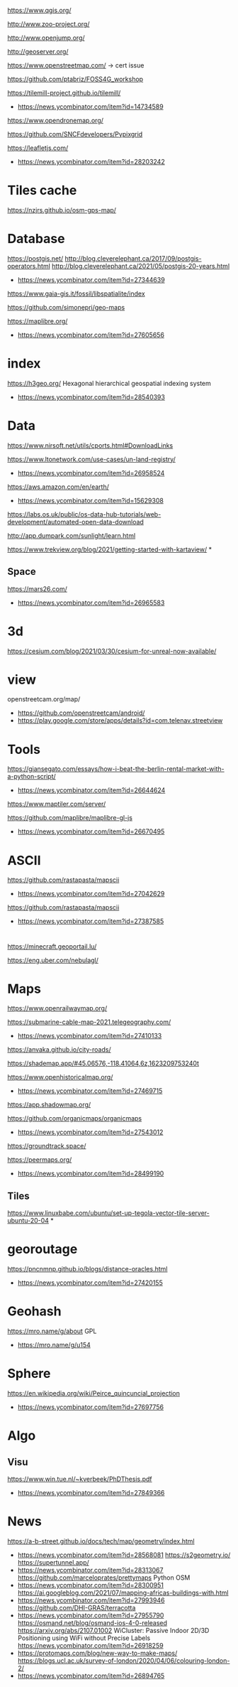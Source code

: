 https://www.qgis.org/

http://www.zoo-project.org/

http://www.openjump.org/

http://geoserver.org/

https://www.openstreetmap.com/
-> cert issue

https://github.com/ptabriz/FOSS4G_workshop

https://tilemill-project.github.io/tilemill/
* https://news.ycombinator.com/item?id=14734589

https://www.opendronemap.org/

https://github.com/SNCFdevelopers/Pypixgrid

https://leafletjs.com/
* https://news.ycombinator.com/item?id=28203242

# Tiles cache
https://nzjrs.github.io/osm-gps-map/

# Database
https://postgis.net/
http://blog.cleverelephant.ca/2017/09/postgis-operators.html
http://blog.cleverelephant.ca/2021/05/postgis-20-years.html
* https://news.ycombinator.com/item?id=27344639

https://www.gaia-gis.it/fossil/libspatialite/index

https://github.com/simonepri/geo-maps

https://maplibre.org/
* https://news.ycombinator.com/item?id=27605656

# index
https://h3geo.org/ Hexagonal hierarchical geospatial indexing system
* https://news.ycombinator.com/item?id=28540393

# Data
https://www.nirsoft.net/utils/cports.html#DownloadLinks

https://www.ltonetwork.com/use-cases/un-land-registry/
* https://news.ycombinator.com/item?id=26958524

https://aws.amazon.com/en/earth/
* https://news.ycombinator.com/item?id=15629308

https://labs.os.uk/public/os-data-hub-tutorials/web-development/automated-open-data-download

http://app.dumpark.com/sunlight/learn.html

https://www.trekview.org/blog/2021/getting-started-with-kartaview/
*

## Space
https://mars26.com/
* https://news.ycombinator.com/item?id=26965583

# 3d
https://cesium.com/blog/2021/03/30/cesium-for-unreal-now-available/

# view
openstreetcam.org/map/
* https://github.com/openstreetcam/android/
* https://play.google.com/store/apps/details?id=com.telenav.streetview

# Tools
https://giansegato.com/essays/how-i-beat-the-berlin-rental-market-with-a-python-script/
* https://news.ycombinator.com/item?id=26644624

https://www.maptiler.com/server/

https://github.com/maplibre/maplibre-gl-js
* https://news.ycombinator.com/item?id=26670495

# ASCII
https://github.com/rastapasta/mapscii
* https://news.ycombinator.com/item?id=27042629

https://github.com/rastapasta/mapscii
* https://news.ycombinator.com/item?id=27387585

#
https://minecraft.geoportail.lu/

https://eng.uber.com/nebulagl/

# Maps
https://www.openrailwaymap.org/

https://submarine-cable-map-2021.telegeography.com/
* https://news.ycombinator.com/item?id=27410133

https://anvaka.github.io/city-roads/

https://shademap.app/#45.06576,-118.41064,6z,1623209753240t

https://www.openhistoricalmap.org/
* https://news.ycombinator.com/item?id=27469715

https://app.shadowmap.org/

https://github.com/organicmaps/organicmaps
* https://news.ycombinator.com/item?id=27543012

https://groundtrack.space/

https://peermaps.org/
* https://news.ycombinator.com/item?id=28499190

## Tiles
https://www.linuxbabe.com/ubuntu/set-up-tegola-vector-tile-server-ubuntu-20-04
*

# georoutage
https://pncnmnp.github.io/blogs/distance-oracles.html
* https://news.ycombinator.com/item?id=27420155

# Geohash
https://mro.name/g/about GPL
* https://mro.name/g/u154

# Sphere
https://en.wikipedia.org/wiki/Peirce_quincuncial_projection
* https://news.ycombinator.com/item?id=27697756

# Algo
## Visu
https://www.win.tue.nl/~kverbeek/PhDThesis.pdf
* https://news.ycombinator.com/item?id=27849366

# News
https://a-b-street.github.io/docs/tech/map/geometry/index.html
* https://news.ycombinator.com/item?id=28568081
https://s2geometry.io/
https://supertunnel.app/
* https://news.ycombinator.com/item?id=28313067
https://github.com/marceloprates/prettymaps Python OSM
* https://news.ycombinator.com/item?id=28300951
https://ai.googleblog.com/2021/07/mapping-africas-buildings-with.html
* https://news.ycombinator.com/item?id=27993946
https://github.com/DHI-GRAS/terracotta
* https://news.ycombinator.com/item?id=27955790
https://osmand.net/blog/osmand-ios-4-0-released
https://arxiv.org/abs/2107.01002 WiCluster: Passive Indoor 2D/3D Positioning using WiFi without Precise Labels
https://news.ycombinator.com/item?id=26918259
* https://protomaps.com/blog/new-way-to-make-maps/
https://blogs.ucl.ac.uk/survey-of-london/2020/04/06/colouring-london-2/
* https://news.ycombinator.com/item?id=26894765